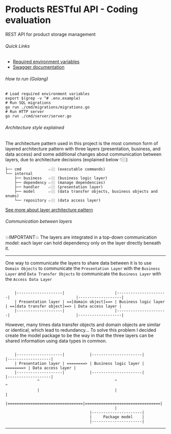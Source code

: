 # Products RESTful API - Coding evaluation

REST API for product storage management
###### Quick Links
- [Required environment variables](.env.example)
- [Swagger documentation](swagger.yml)

###### How to run (Golang)
```shell
# Load required environment variables
export $(grep -v ^# .env.example)
# Run SQL migrations
go run ./cmd/migrations/migrations.go
# Run HTTP server
go run ./cmd/server/server.go
```

###### Architecture style explained
The architecture pattern used in this project is the most common form of layered architecture pattern 
with three layers (presentation, business, and data access) and some additional changes about
communication between layers, due to architecture decisions (explained below 👇🏼)

```
├── cmd            👉🏼 (executable commands)
└── internal
    ├── business   👉🏼 (business logic layer)
    ├── dependency 👉🏼 (manage dependencies)
    ├── handler    👉🏼 (presentation layer)
    ├── model      👉🏼 (data transfer objects, business objects and enums)
    └── repository 👉🏼 (data access layer)
```

[See more about layer architecture pattern](https://github.com/yael-castro/layered-architecture)

###### Communication between layers
💥IMPORTANT💥 The layers are integrated in a top-down communication model: each layer can hold dependency only on the layer directly beneath it.
<hr>

One way to communicate the layers to share data between it is to use `Domain Objects` to communicate the `Presentation Layer`
with the `Business Layer` and `Data Transfer Objects` to communicate the `Business Layer` with the `Access Data Layer`

```
     
    |--------------------|                      |----------------------|                             |-------------------|
    | Presentation layer | ==[domain object]==> | Business logic layer | ==[data transfer object]==> | Data access layer |
    |--------------------|                      |----------------------|                             |-------------------|

```

However, many times data transfer objects and domain objects are similar or identical, which lead to redundancy...
To solve this problem I decided create the model package to be the way in that the three layers can be shared information
using data types in common.

```
     
    |--------------------|           |----------------------|           |-------------------|
    | Presentation layer | ========> | Business logic layer | ========> | Data access layer |
    |--------------------|           |----------------------|           |-------------------|
              ^                                 ^                                 ^
              |                                 |                                 |
              |=================================|=================================|
                                                |
                                     |----------------------|
                                     |     Package model    |
                                     |----------------------|
```
<hr>
